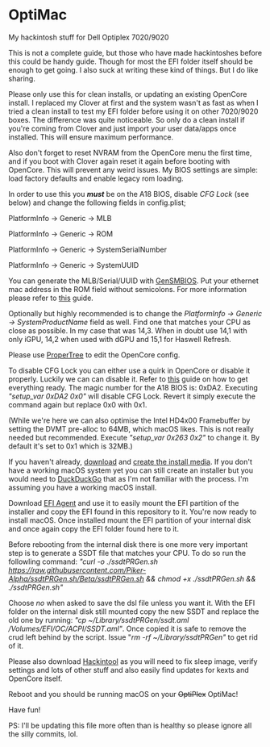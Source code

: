 # OptiMac
My hackintosh stuff for Dell Optiplex 7020/9020

This is not a complete guide, but those who have made hackintoshes before this could be handy guide. Though for most the EFI folder itself should be enough to get going. I also suck at writing these kind of things. But I do like sharing.

Please only use this for clean installs, or updating an existing OpenCore install. I replaced my Clover at first and the system wasn't as fast as when I tried a clean install to test my EFI folder before using it on other 7020/9020 boxes. The difference was quite noticeable. So only do a clean install if you're coming from Clover and just import your user data/apps once installed. This will ensure maximum performance.

Also don't forget to reset NVRAM from the OpenCore menu the first time, and if you boot with Clover again reset it again before booting with OpenCore. This will prevent any weird issues. My BIOS settings are simple: load factory defaults and enable legacy rom loading.

In order to use this you ***must*** be on the A18 BIOS, disable *CFG Lock* (see below) and change the following fields in config.plist;

PlatformInfo -> Generic -> MLB

PlatformInfo -> Generic -> ROM

PlatformInfo -> Generic -> SystemSerialNumber

PlatformInfo -> Generic -> SystemUUID

You can generate the MLB/Serial/UUID with [GenSMBIOS](https://github.com/corpnewt/GenSMBIOS). Put your ethernet mac address in the ROM field without semicolons. For more information please refer to [this](https://khronokernel.github.io/Opencore-Vanilla-Desktop-Guide/config.plist/haswell.html) guide.

Optionally but highly recommended is to change the *PlatformInfo -> Generic -> SystemProductName* field as well. Find one that matches your CPU as close as possible. In my case that was 14,3. When in doubt use 14,1 with only iGPU, 14,2 when used with dGPU and 15,1 for Haswell Refresh.

Please use [ProperTree](https://github.com/corpnewt/ProperTree) to edit the OpenCore config.

To disable CFG Lock you can either use a quirk in OpenCore or disable it properly. Luckily we can can disable it. Refer to [this](https://khronokernel-2.gitbook.io/opencore-vanilla-desktop-guide/post-install/post-install/msr-lock) guide on how to get everything ready. The magic number for the A18 BIOS is: 0xDA2. Executing *"setup_var 0xDA2 0x0"* will disable CFG Lock. Revert it simply execute the command again but replace 0x0 with 0x1.

(While we're here we can also optimise the Intel HD4x00 Framebuffer by setting the DVMT pre-alloc to 64MB, which macOS likes. This is not really needed but recommended. Execute *"setup_var 0x263 0x2"* to change it. By default it's set to 0x1 which is 32MB.)

If you haven't already, [download](https://github.com/corpnewt/gibMacOS) and [create the install media](https://support.apple.com/sl-si/HT201372). If you don't have a working macOS system yet you can still create an installer but you would need to [DuckDuckGo](https://duckduckgo.com/?q=create+macOS+installer+windows&ia=web) that as I'm not familiar with the process. I'm assuming you have a working macOS install.

Download [EFI Agent](https://github.com/headkaze/EFI-Agent/releases) and use it to easily mount the EFI partition of the installer and copy the EFI found in this repository to it. You're now ready to install macOS. Once installed mount the EFI partition of your internal disk and once again copy the EFI folder found here to it. 

Before rebooting from the internal disk there is one more very important step is to generate a SSDT file that matches your CPU. To do so run the followling command:
*"curl -o ./ssdtPRGen.sh https://raw.githubusercontent.com/Piker-Alpha/ssdtPRGen.sh/Beta/ssdtPRGen.sh && chmod +x ./ssdtPRGen.sh && ./ssdtPRGen.sh"*

Choose *no* when asked to save the dsl file unless you want it. With the EFI folder on the internal disk still mounted copy the new SSDT and replace the old one by running: *"cp ~/Library/ssdtPRGen/ssdt.aml /Volumes/EFI/OC/ACPI/SSDT.aml"*. Once copied it is safe to remove the crud left behind by the script. Issue "*rm -rf ~/Library/ssdtPRGen"* to get rid of it.

Please also download [Hackintool](https://github.com/headkaze/Hackintool/releases) as you will need to fix sleep image, verify settings and lots of other stuff and also easily find updates for kexts and OpenCore itself.

Reboot and you should be running macOS on your ~~OptiPlex~~ OptiMac!

Have fun!

PS: I'll be updating this file more often than is healthy so please ignore all the silly commits, lol.
